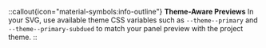 ::callout{icon="material-symbols:info-outline"}
**Theme-Aware Previews**
In your SVG, use available theme CSS variables such as `--theme--primary` and `--theme--primary-subdued` to match your panel preview with the project theme.
::

